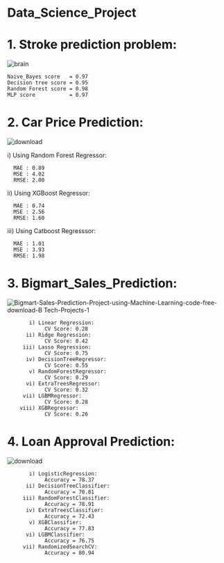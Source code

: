# Data_Science_Project
# 1. Stroke prediction problem:
![brain](https://user-images.githubusercontent.com/77626222/141261640-8f46c38e-973e-4365-980d-75175cc8845d.jpg)


    Naive_Bayes score   = 0.97
    Decision tree score = 0.95
    Random Forest score = 0.98
    MLP score           = 0.97
  
# 2. Car Price Prediction:
![download](https://user-images.githubusercontent.com/77626222/141260960-7f2708c9-7ac6-4223-bd9c-83661e6e92ab.png)

  i) Using Random Forest Regressor:
  
      MAE : 0.89
      MSE : 4.02
      RMSE: 2.00
      
  ii) Using XGBoost Regressor:
  
      MAE : 0.74
      MSE : 2.56
      RMSE: 1.60
      
  iii) Using Catboost Regresssor:
  
      MAE : 1.01
      MSE : 3.93
      RMSE: 1.98
      
# 3. Bigmart_Sales_Prediction:
![Bigmart-Sales-Prediction-Project-using-Machine-Learning-code-free-download-B Tech-Projects-1](https://user-images.githubusercontent.com/77626222/141410287-1da5b137-caee-459c-9026-91796a6fdd28.jpg)

           i) Linear Regression:
                CV Score: 0.28
          ii) Ridge Regression:
                CV Score: 0.42
         iii) Lasso Regression:
                CV Score: 0.75
          iv) DecisionTreeRegressor:
                CV Score: 0.55
           v) RandomForestRegressor:
                CV Score: 0.29
          vi) ExtraTreesRegressor:
                CV Score: 0.32
         vii) LGBMRegressor:
                CV Score: 0.28
        viii) XGBRegressor:
                CV Score: 0.26

# 4. Loan Approval Prediction:
![download](https://user-images.githubusercontent.com/77626222/141475982-ade3fbd3-9c3d-4cb5-bbbe-42ae58a3992e.jpg)

           i) LogisticRegression:
                Accuracy = 78.37
          ii) DecisionTreeClassifier:
                Accuracy = 70.81
         iii) RandomForestClassifier:
                Accuracy = 78.91
          iv) ExtraTreesClassifier:
                Accuracy = 72.43
           v) XGBClassifier:
                Accuracy = 77.83
          vi) LGBMClassifier:
                Accuracy = 76.75
         vii) RandomizedSearchCV:
                Accuracy = 80.94










